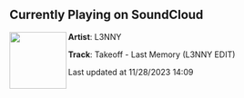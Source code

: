 ## Currently Playing on SoundCloud

[<img align="left" width="100" src="https://i1.sndcdn.com/artworks-NZLqdIeon0h7H3K1-cft0Mw-t500x500.jpg">](https://soundcloud.com/karl-guapo/takeoff-last-memory-l3nny-edit)

**Artist**: L3NNY 

**Track**: Takeoff - Last Memory (L3NNY EDIT)

Last updated at 11/28/2023 14:09

